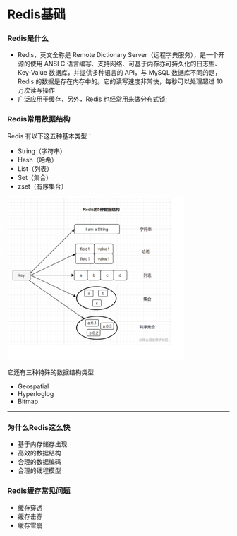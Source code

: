# Redis基础
### Redis是什么
* Redis，英文全称是 Remote Dictionary Server（远程字典服务），是一个开源的使用 ANSI C 语言编写、支持网络、可基于内存亦可持久化的日志型、Key-Value 数据库，并提供多种语言的 API，与 MySQL 数据库不同的是，Redis 的数据是存在内存中的。它的读写速度非常快，每秒可以处理超过 10 万次读写操作
* 广泛应用于缓存，另外，Redis 也经常用来做分布式锁;
### Redis常用数据结构
Redis 有以下这五种基本类型：
* String（字符串）
* Hash（哈希）
* List（列表）
* Set（集合）
* zset（有序集合）
<img src="https://github.com/CarlBonzi/LearningMakeMeHappy/blob/main/Redis/static/Redis%E5%9F%BA%E7%A1%80%E6%95%B0%E6%8D%AE%E7%B1%BB%E5%9E%8B.png" width="400px"/>

它还有三种特殊的数据结构类型
* Geospatial
* Hyperloglog
* Bitmap
---
### 为什么Redis这么快
* 基于内存储存出现
* 高效的数据结构
* 合理的数据编码
* 合理的线程模型
### Redis缓存常见问题
* 缓存穿透
* 缓存击穿
* 缓存雪崩
### 
